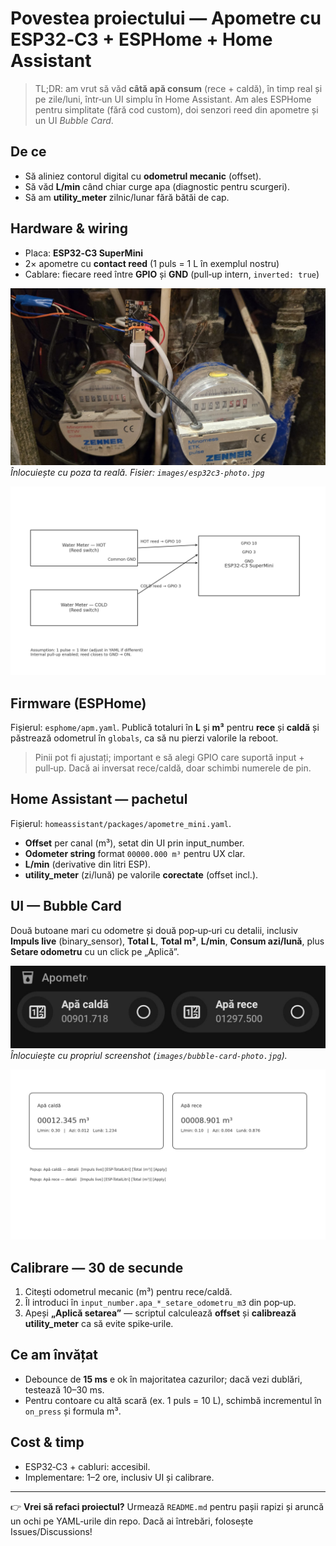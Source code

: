 # Povestea proiectului — Apometre cu ESP32‑C3 + ESPHome + Home Assistant

> TL;DR: am vrut să văd **câtă apă consum** (rece + caldă), în timp real și pe zile/luni, într‑un UI simplu în Home Assistant. Am ales ESPHome pentru simplitate (fără cod custom), doi senzori reed din apometre și un UI *Bubble Card*.

## De ce
- Să aliniez contorul digital cu **odometrul mecanic** (offset).
- Să văd **L/min** când chiar curge apa (diagnostic pentru scurgeri).
- Să am **utility_meter** zilnic/lunar fără bătăi de cap.

## Hardware & wiring
- Placa: **ESP32‑C3 SuperMini**
- 2× apometre cu **contact reed** (1 puls = 1 L în exemplul nostru)
- Cablare: fiecare reed între **GPIO** și **GND** (pull‑up intern, `inverted: true`)

![ESP32‑C3 — foto](images/esp32c3-photo.jpg)
*Înlocuiește cu poza ta reală. Fisier: `images/esp32c3-photo.jpg`*

![Wiring simplificat](images/wiring.png)

## Firmware (ESPHome)
Fișierul: `esphome/apm.yaml`. Publică totaluri în **L** și **m³** pentru **rece** și **caldă** și păstrează odometrul în `globals`, ca să nu pierzi valorile la reboot.

> Pinii pot fi ajustați; important e să alegi GPIO care suportă input + pull‑up. Dacă ai inversat rece/caldă, doar schimbi numerele de pin.

## Home Assistant — pachetul
Fișierul: `homeassistant/packages/apometre_mini.yaml`.
- **Offset** per canal (m³), setat din UI prin input_number.
- **Odometer string** format `00000.000 m³` pentru UX clar.
- **L/min** (derivative din litri ESP).
- **utility_meter** (zi/lună) pe valorile **corectate** (offset incl.).

## UI — Bubble Card
Două butoane mari cu odometre și două pop‑up‑uri cu detalii, inclusiv **Impuls live** (binary_sensor), **Total L**, **Total m³**, **L/min**, **Consum azi/lună**, plus **Setare odometru** cu un click pe „Aplică”.

![Lovelace — Bubble Card](images/bubble-card-photo.jpg)
*Înlocuiește cu propriul screenshot (`images/bubble-card-photo.jpg`).*

![Mock dashboard](images/dashboard.png)

## Calibrare — 30 de secunde
1. Citești odometrul mecanic (m³) pentru rece/caldă.
2. Îl introduci în `input_number.apa_*_setare_odometru_m3` din pop‑up.
3. Apeși **„Aplică setarea”** — scriptul calculează **offset** și **calibrează utility_meter** ca să evite spike‑urile.

## Ce am învățat
- Debounce de **15 ms** e ok în majoritatea cazurilor; dacă vezi dublări, testează 10–30 ms.
- Pentru contoare cu altă scară (ex. 1 puls = 10 L), schimbă incrementul în `on_press` și formula m³.

## Cost & timp
- ESP32‑C3 + cabluri: accesibil.
- Implementare: 1–2 ore, inclusiv UI și calibrare.

---

👉 **Vrei să refaci proiectul?** Urmează `README.md` pentru pașii rapizi și aruncă un ochi pe YAML‑urile din repo. Dacă ai întrebări, folosește Issues/Discussions!
